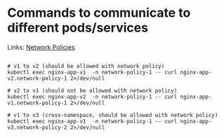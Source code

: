 # Commands to communicate to different pods/services

Links: [Network Policies](https://kubernetes.io/docs/concepts/services-networking/network-policies/)

```

# v1 to v2 (should be allowed with network policy)
kubectl exec nginx-app-v1  -n network-policy-1 -- curl nginx-app-v2.network-policy-1 2>/dev/null

# v2 to v1 (should not be allowed with network policy)
kubectl exec nginx-app-v2  -n network-policy-1 -- curl nginx-app-v1.network-policy-1 2>/dev/null

# v1 to v3 (cross-namespace, should be allowed with network policy)
kubectl exec nginx-app-v1  -n network-policy-1 -- curl nginx-app-v3.network-policy-2 2>/dev/null

```
